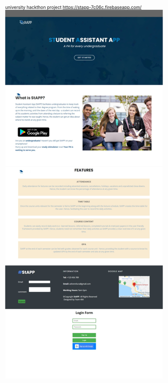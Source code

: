university hackthon project https://stapp-7c06c.firebaseapp.com/
<img src="img/s1.jpeg">
<img src="img/s2.jpeg">
<img src="img/s3.jpeg">
<img src="img/s4.jpeg">
